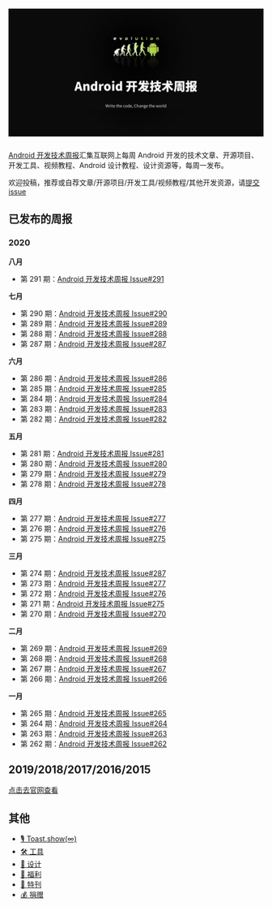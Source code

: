 ![](./social-preview.jpg)
================

<a href="https://www.androidweekly.io" target="_blank">Android 开发技术周报</a>汇集互联网上每周 Android 开发的技术文章、开源项目、开发工具、视频教程、Android 设计教程、设计资源等，每周一发布。

欢迎投稿，推荐或自荐文章/开源项目/开发工具/视频教程/其他开发资源，请[提交 issue](https://github.com/AndroidWeekly/Weekly/issues) 


## 已发布的周报

### 2020

**八月**

- 第 291 期：[Android 开发技术周报 Issue#291](https://www.androidweekly.io/android-dev-weekly-issue-291/)

**七月**

- 第 290 期：[Android 开发技术周报 Issue#290](https://www.androidweekly.io/android-dev-weekly-issue-290/)
- 第 289 期：[Android 开发技术周报 Issue#289](https://www.androidweekly.io/android-dev-weekly-issue-289/)
- 第 288 期：[Android 开发技术周报 Issue#288](https://www.androidweekly.io/android-dev-weekly-issue-288/)
- 第 287 期：[Android 开发技术周报 Issue#287](https://www.androidweekly.io/android-dev-weekly-issue-287/)

**六月**

- 第 286 期：[Android 开发技术周报 Issue#286](https://www.androidweekly.io/android-dev-weekly-issue-286/)
- 第 285 期：[Android 开发技术周报 Issue#285](https://www.androidweekly.io/android-dev-weekly-issue-285/)
- 第 284 期：[Android 开发技术周报 Issue#284](https://www.androidweekly.io/android-dev-weekly-issue-284/)
- 第 283 期：[Android 开发技术周报 Issue#283](https://www.androidweekly.io/android-dev-weekly-issue-283/)
- 第 282 期：[Android 开发技术周报 Issue#282](https://www.androidweekly.io/android-dev-weekly-issue-282/)

**五月**


- 第 281 期：[Android 开发技术周报 Issue#281](https://www.androidweekly.io/android-dev-weekly-issue-281/)
- 第 280 期：[Android 开发技术周报 Issue#280](https://www.androidweekly.io/android-dev-weekly-issue-280/)
- 第 279 期：[Android 开发技术周报 Issue#279](https://www.androidweekly.io/android-dev-weekly-issue-279/)
- 第 278 期：[Android 开发技术周报 Issue#278](https://www.androidweekly.io/android-dev-weekly-issue-278/)

**四月**

- 第 277 期：[Android 开发技术周报 Issue#277](https://www.androidweekly.io/android-dev-weekly-issue-277/)
- 第 276 期：[Android 开发技术周报 Issue#276](https://www.androidweekly.io/android-dev-weekly-issue-276/)
- 第 275 期：[Android 开发技术周报 Issue#275](https://www.androidweekly.io/android-dev-weekly-issue-275/)

**三月**

- 第 274 期：[Android 开发技术周报 Issue#287](https://www.androidweekly.io/android-dev-weekly-issue-278/)
- 第 273 期：[Android 开发技术周报 Issue#277](https://www.androidweekly.io/android-dev-weekly-issue-277/)
- 第 272 期：[Android 开发技术周报 Issue#276](https://www.androidweekly.io/android-dev-weekly-issue-276/)
- 第 271 期：[Android 开发技术周报 Issue#275](https://www.androidweekly.io/android-dev-weekly-issue-275/)
- 第 270 期：[Android 开发技术周报 Issue#270](https://www.androidweekly.io/android-dev-weekly-issue-270/)

**二月**


- 第 269 期：[Android 开发技术周报 Issue#269](https://www.androidweekly.io/android-dev-weekly-issue-269/)
- 第 268 期：[Android 开发技术周报 Issue#268](https://www.androidweekly.io/android-dev-weekly-issue-268/)
- 第 267 期：[Android 开发技术周报 Issue#267](https://www.androidweekly.io/android-dev-weekly-issue-267/)
- 第 266 期：[Android 开发技术周报 Issue#266](https://www.androidweekly.io/android-dev-weekly-issue-266/)

**一月**


- 第 265 期：[Android 开发技术周报 Issue#265](https://www.androidweekly.io/android-dev-weekly-issue-265/)
- 第 264 期：[Android 开发技术周报 Issue#264](https://www.androidweekly.io/android-dev-weekly-issue-264/)
- 第 263 期：[Android 开发技术周报 Issue#263](https://www.androidweekly.io/android-dev-weekly-issue-263/)
- 第 262 期：[Android 开发技术周报 Issue#262](https://www.androidweekly.io/android-dev-weekly-issue-262/)

## 2019/2018/2017/2016/2015

[点击去官网查看](https://www.androidweekly.io/)

## 其他

* [🎙️  Toast.show(∞)](https://thetoast.show/?utm_source=github.com&utm_medium=readme)
* [🛠 工具](https://www.androiddevtools.cn)
* [📐 设计](https://materialdoc.cn/?utm_source=github.com&utm_medium=readme)
* [🎁 福利](https://www.androidweekly.io/welfare-pi/#)
* [📑  特刊](https://www.androidweekly.io/tag/androiddevspecialweekly/)
* [💰  捐赠](https://www.androidweekly.io/donate/)
